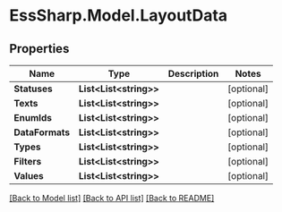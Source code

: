 # EssSharp.Model.LayoutData

## Properties

Name | Type | Description | Notes
------------ | ------------- | ------------- | -------------
**Statuses** | **List&lt;List&lt;string&gt;&gt;** |  | [optional] 
**Texts** | **List&lt;List&lt;string&gt;&gt;** |  | [optional] 
**EnumIds** | **List&lt;List&lt;string&gt;&gt;** |  | [optional] 
**DataFormats** | **List&lt;List&lt;string&gt;&gt;** |  | [optional] 
**Types** | **List&lt;List&lt;string&gt;&gt;** |  | [optional] 
**Filters** | **List&lt;List&lt;string&gt;&gt;** |  | [optional] 
**Values** | **List&lt;List&lt;string&gt;&gt;** |  | [optional] 

[[Back to Model list]](../README.md#documentation-for-models) [[Back to API list]](../README.md#documentation-for-api-endpoints) [[Back to README]](../README.md)


